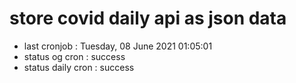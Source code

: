 # store covid daily api as json data

- last cronjob : Tuesday, 08 June 2021 01:05:01
- status og cron : success
- status daily cron : success
      
      